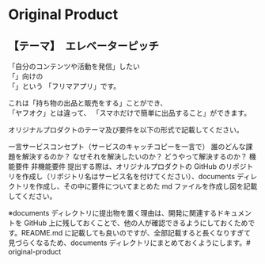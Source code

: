 # Original Product
## 【テーマ】　エレベーターピッチ
「自分のコンテンツや活動を発信」したい<br>
「」向けの<br>
「」という
「フリマアプリ」です。

これは「持ち物の出品と販売をする」ことができ、<br>
「ヤフオク」とは違って、
「スマホだけで簡単に出品すること」ができます。

オリジナルプロダクトのテーマ及び要件を以下の形式で記載してください。



一言サービスコンセプト（サービスのキャッチコピーを一言で）
誰のどんな課題を解決するのか？
なぜそれを解決したいのか？
どうやって解決するのか？
機能要件
非機能要件
提出する際は、オリジナルプロダクトの GitHub のリポジトリを作成し（リポジトリ名はサービス名を付けてください）、documents ディレクトリを作成し、その中に要件についてまとめた md ファイルを作成し図を記載してください。

※documents ディレクトリに提出物を置く理由は、開発に関連するドキュメントを GitHub 上に残しておくことで、他の人が確認できるようにしておくためです。README.md に記載しても良いのですが、全部記載すると長くなりすぎて見づらくなるため、documents ディレクトリにまとめておくようにします。# original-product
